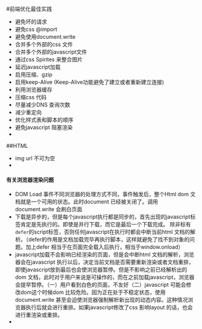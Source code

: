 #前端优化最佳实践


* 避免坏的请求
* 避免css @import
* 避免使用document.write
* 合并多个外部的css 文件
* 合并多个外部的javascript文件
* 通过css Spirites 来整合图片
* 延迟javascript加载
* 启用压缩、gzip
* 启用keep-Alive (Keep-Alive功能避免了建立或者重新建立连接)
* 利用浏览器缓存
* 压缩css 代码
* 尽量减少DNS 查询次数
* 减少重定向
* 优化样式表和脚本的顺序
* 避免javascript 阻塞渲染
* 



##HTML
* img url 不可为空
* 



#### 有关浏览器渲染问题
* DOM Load 事件不同浏览器的处理方式不同，事件触发后，整个Html dom 文档就是一个可用的状态。此时document 已经被关闭了。调用document.write 会刷白页面
* 下载是异步的，但是每个javascript执行都是同步的，首先出现的javascript标签肯定是先执行的。即使是并行下载，而它是最后一个下载完成。 除非标有`defer`的script标签，否则任何javascript在执行时都会中断当前html 文档的解析。（defer的作用是文档加载完毕再执行脚本，这样就避免了找不到对象的问题。加上defer 相当于在页面完全载入后执行，相当于window.onload）
* javascript加载不会影响已经渲染的页面，但是会中断html 文档的解析，浏览器会在javascript 执行以后，决定当前文档是否需要重新渲染或者文档重排，即使javascript放到最后也会使浏览器暂停。但是不影响之前已经解析出的dom 文档，此时对于用户来说是可操作的，而在之前加载javascript，浏览器会提早暂停。（一）用户看到白色的页面，不友好（二）javascript 可能会修改dom这个时候dom 比较危险。因为正在处于不稳定状态，使用document.write 甚至会迫使浏览器强制解析新出现的动态内容。这种情况浏览器执行后就会进行重排。如果javascript修改了css 影响layout 的话，也会进行重渲染或重排。
* 
